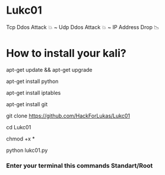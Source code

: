 # Lukc01
Tcp Ddos Attack 💥 ~ Udp Ddos Attack 💥 ~ IP Address Drop 📉

# How to install your kali?
apt-get update && apt-get upgrade

apt-get install python

apt-get install iptables

apt-get install git

git clone https://github.com/HackForLukas/Lukc01

cd Lukc01

chmod +x *

python lukc01.py

<h3> Enter your terminal this commands Standart/Root</h3>
